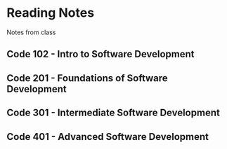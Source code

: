 # Reading Notes

Notes from class

## Code 102 - Intro to Software Development
## Code 201 - Foundations of Software Development
## Code 301 - Intermediate Software Development
## Code 401 - Advanced Software Development
